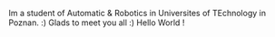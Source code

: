 Im a student of Automatic & Robotics in Universites of TEchnology in Poznan. :)
Glads to meet you all :)
Hello World ! 
